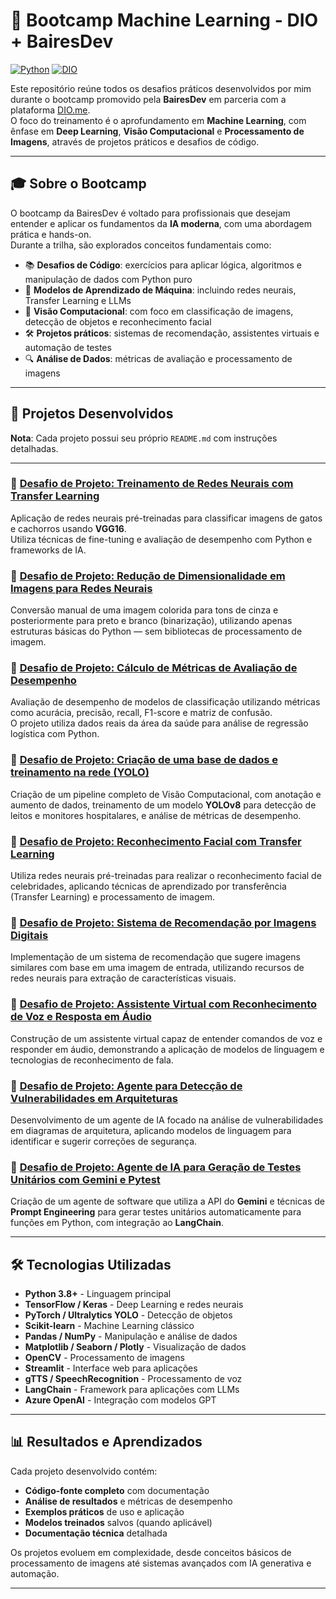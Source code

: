 # 🚀 Bootcamp Machine Learning - DIO + BairesDev

[![Python](https://img.shields.io/badge/Python-3.8+-blue.svg)](https://python.org)
[![DIO](https://img.shields.io/badge/DIO.ME-BairesDev%20ML-orange.svg)](https://www.dio.me)

Este repositório reúne todos os desafios práticos desenvolvidos por mim durante o bootcamp promovido pela **BairesDev** em parceria com a plataforma [DIO.me](https://www.dio.me/).  
O foco do treinamento é o aprofundamento em **Machine Learning**, com ênfase em **Deep Learning**, **Visão Computacional** e **Processamento de Imagens**, através de projetos práticos e desafios de código.

---

## 🎓 Sobre o Bootcamp

O bootcamp da BairesDev é voltado para profissionais que desejam entender e aplicar os fundamentos da **IA moderna**, com uma abordagem prática e hands-on.  
Durante a trilha, são explorados conceitos fundamentais como:

- 📚 **Desafios de Código**: exercícios para aplicar lógica, algoritmos e manipulação de dados com Python puro  
- 🤖 **Modelos de Aprendizado de Máquina**: incluindo redes neurais, Transfer Learning e LLMs  
- 🧠 **Visão Computacional**: com foco em classificação de imagens, detecção de objetos e reconhecimento facial  
- 🛠️ **Projetos práticos**: sistemas de recomendação, assistentes virtuais e automação de testes  
- 🔍 **Análise de Dados**: métricas de avaliação e processamento de imagens


---

## 🚀 Projetos Desenvolvidos

**Nota**: Cada projeto possui seu próprio `README.md` com instruções detalhadas.

---

### 🔹 [Desafio de Projeto: Treinamento de Redes Neurais com Transfer Learning](./transfer_learning_cat_and_dog)  
Aplicação de redes neurais pré-treinadas para classificar imagens de gatos e cachorros usando **VGG16**.  
Utiliza técnicas de fine-tuning e avaliação de desempenho com Python e frameworks de IA.

### 🔹 [Desafio de Projeto: Redução de Dimensionalidade em Imagens para Redes Neurais](./reducao_dimensionalidade_imagens)  
Conversão manual de uma imagem colorida para tons de cinza e posteriormente para preto e branco (binarização), utilizando apenas estruturas básicas do Python — sem bibliotecas de processamento de imagem.

### 🔹 [Desafio de Projeto: Cálculo de Métricas de Avaliação de Desempenho](./metricas_aprendizado_supervisionado)  
Avaliação de desempenho de modelos de classificação utilizando métricas como acurácia, precisão, recall, F1-score e matriz de confusão.  
O projeto utiliza dados reais da área da saúde para análise de regressão logística com Python.

### 🔹 [Desafio de Projeto: Criação de uma base de dados e treinamento na rede (YOLO)](./primeira_rede_YOLO)
Criação de um pipeline completo de Visão Computacional, com anotação e aumento de dados, treinamento de um modelo **YOLOv8** para detecção de leitos e monitores hospitalares, e análise de métricas de desempenho.

### 🔹 [Desafio de Projeto: Reconhecimento Facial com Transfer Learning](./facial_recognition)
Utiliza redes neurais pré-treinadas para realizar o reconhecimento facial de celebridades, aplicando técnicas de aprendizado por transferência (Transfer Learning) e processamento de imagem.

### 🔹 [Desafio de Projeto: Sistema de Recomendação por Imagens Digitais](./sistema_de_recomendacao)
Implementação de um sistema de recomendação que sugere imagens similares com base em uma imagem de entrada, utilizando recursos de redes neurais para extração de características visuais.

### 🔹 [Desafio de Projeto: Assistente Virtual com Reconhecimento de Voz e Resposta em Áudio](./assistente_virtual)
Construção de um assistente virtual capaz de entender comandos de voz e responder em áudio, demonstrando a aplicação de modelos de linguagem e tecnologias de reconhecimento de fala.

### 🔹 [Desafio de Projeto: Agente para Detecção de Vulnerabilidades em Arquiteturas](./agente_deteccao_vulnerabilidades_arquitetura)
Desenvolvimento de um agente de IA focado na análise de vulnerabilidades em diagramas de arquitetura, aplicando modelos de linguagem para identificar e sugerir correções de segurança.

### 🔹 [Desafio de Projeto: Agente de IA para Geração de Testes Unitários com Gemini e Pytest](./agente_testes_unitarios_langchain)
Criação de um agente de software que utiliza a API do **Gemini** e técnicas de **Prompt Engineering** para gerar testes unitários automaticamente para funções em Python, com integração ao **LangChain**.

---

## 🛠️ Tecnologias Utilizadas

- **Python 3.8+** - Linguagem principal
- **TensorFlow / Keras** - Deep Learning e redes neurais
- **PyTorch / Ultralytics YOLO** - Detecção de objetos
- **Scikit-learn** - Machine Learning clássico
- **Pandas / NumPy** - Manipulação e análise de dados
- **Matplotlib / Seaborn / Plotly** - Visualização de dados
- **OpenCV** - Processamento de imagens
- **Streamlit** - Interface web para aplicações
- **gTTS / SpeechRecognition** - Processamento de voz
- **LangChain** - Framework para aplicações com LLMs
- **Azure OpenAI** - Integração com modelos GPT


---

## 📊 Resultados e Aprendizados

Cada projeto desenvolvido contém:
- **Código-fonte completo** com documentação
- **Análise de resultados** e métricas de desempenho
- **Exemplos práticos** de uso e aplicação
- **Modelos treinados** salvos (quando aplicável)
- **Documentação técnica** detalhada

Os projetos evoluem em complexidade, desde conceitos básicos de processamento de imagens até sistemas avançados com IA generativa e automação.

---

<!-- ## 👨‍💻 Autor

**[Seu Nome]**
- 📧 Email: [seu-email@exemplo.com]
- 🐙 GitHub: [@seu-usuario](https://github.com/seu-usuario)
- 💼 LinkedIn: [linkedin.com/in/seu-perfil](https://linkedin.com/in/seu-perfil)

--- -->